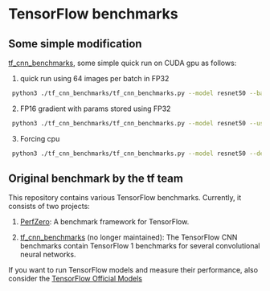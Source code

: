 # TensorFlow benchmarks

## Some simple modification
[tf_cnn_benchmarks](https://github.com/scaomath/tf-benchmarks/tree/master/tf_cnn_benchmarks), some simple quick run on CUDA gpu as follows:

1. quick run using 64 images per batch in FP32 
```bash
 python3 ./tf_cnn_benchmarks/tf_cnn_benchmarks.py --model resnet50 --batch_size 64
```
2. FP16 gradient with params stored using FP32
```bash
 python3 ./tf_cnn_benchmarks/tf_cnn_benchmarks.py --model resnet50 --use_fp16 1 --fp16_enable_auto_loss_scale 1 --fp16_loss_scale 1000 --batch_size 64
```
3. Forcing cpu
```bash
 python3 ./tf_cnn_benchmarks/tf_cnn_benchmarks.py --model resnet50 --device cpu --data_format=NHWC --batch_size 64
```

## Original benchmark by the tf team
This repository contains various TensorFlow benchmarks. Currently, it consists of two projects:


1. [PerfZero](https://github.com/tensorflow/benchmarks/tree/master/perfzero): A benchmark framework for TensorFlow.

2. [tf_cnn_benchmarks](https://github.com/tensorflow/benchmarks/tree/master/scripts/tf_cnn_benchmarks) (no longer maintained): The TensorFlow CNN benchmarks contain TensorFlow 1 benchmarks for several convolutional neural networks.

If you want to run TensorFlow models and measure their performance, also consider the [TensorFlow Official Models](https://github.com/tensorflow/models/tree/master/official)

